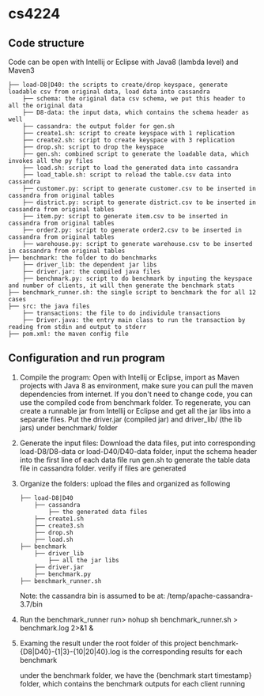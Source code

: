 # cs4224

## Code structure
Code can be open with Intellij or Eclipse with Java8 (lambda level) and Maven3
```
├── load-D8|D40: the scripts to create/drop keyspace, generate loadable csv from original data, load data into cassandra
    ├── schema: the original data csv schema, we put this header to all the original data
    ├── D8-data: the input data, which contains the schema header as well
    ├── cassandra: the output folder for gen.sh
    ├── create1.sh: script to create keyspace with 1 replication
    ├── create2.sh: script to create keyspace with 3 replication
    ├── drop.sh: script to drop the keyspace
    ├── gen.sh: combined script to generate the loadable data, which invokes all the py files
    ├── load.sh: script to load the generated data into cassandra
    ├── load_table.sh: script to reload the table.csv data into cassandra
    ├── customer.py: script to generate customer.csv to be inserted in cassandra from original tables
    ├── district.py: script to generate district.csv to be inserted in cassandra from original tables
    ├── item.py: script to generate item.csv to be inserted in cassandra from original tables
    ├── order2.py: script to generate order2.csv to be inserted in cassandra from original tables
    ├── warehouse.py: script to generate warehouse.csv to be inserted in cassandra from original tables
├── benchmark: the folder to do benchmarks
    ├── driver_lib: the dependent jar libs
    ├── driver.jar: the compiled java files
    ├── benchmark.py: script to do benchmark by inputing the keyspace and number of clients, it will then generate the benchmark stats
├── benchmark_runner.sh: the single script to benchmark the for all 12 cases
├── src: the java files
    ├── transactions: the file to do individule transactions
    ├── Driver.java: the entry main class to run the transaction by reading from stdin and output to stderr
├── pom.xml: the maven config file
```

## Configuration and run program
1. Compile the program:
    Open with Intellij or Eclipse, import as Maven projects with Java 8 as environment, make sure you can pull the maven dependencies from internet. If you don't need to change code, you can use the compiled code from benchmark folder. To regenerate, you can create a runnable jar from Intellij or Eclipse and get all the jar libs into a separate files. Put the driver.jar (compiled jar) and driver_lib/ (the lib jars) under benchmark/ folder

2. Generate the input files:
    Download the data files, put into corresponding load-D8/D8-data or load-D40/D40-data folder, input the schema header into the first line of each data file
    run gen.sh to generate the table data file in cassandra folder. verify if files are generated

3. Organize the folders:
    upload the files and organized as following
    ```
    ├── load-D8|D40
        ├── cassandra
            ├── the generated data files
        ├── create1.sh
        ├── create3.sh
        ├── drop.sh
        ├── load.sh
    ├── benchmark
        ├── driver_lib
            ├── all the jar libs
        ├── driver.jar
        ├── benchmark.py
    ├── benchmark_runner.sh
    ```
    Note: the cassandra bin is assumed to be at: /temp/apache-cassandra-3.7/bin

4. Run the benchmark_runner
    run> nohup sh benchmark_runner.sh > benchmark.log 2>&1 &

5. Examing the result
    under the root folder of this project
    benchmark-{D8|D40}-{1|3}-{10|20|40}.log is the corresponding results for each benchmark

    under the benchmark folder, we have the {benchmark start timestamp} folder, which contains the benchmark outputs for each client running
